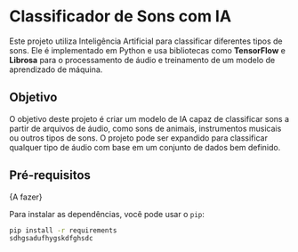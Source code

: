 # Classificador de Sons com IA

Este projeto utiliza Inteligência Artificial para classificar diferentes tipos de sons. Ele é implementado em Python e usa bibliotecas como 
**TensorFlow** e **Librosa** para o processamento de áudio e treinamento de um modelo de aprendizado de máquina.

## Objetivo

O objetivo deste projeto é criar um modelo de IA capaz de classificar sons a partir de arquivos de áudio, como sons de animais, instrumentos musicais ou outros tipos de sons. 
O projeto pode ser expandido para classificar qualquer tipo de áudio com base em um conjunto de dados bem definido.

## Pré-requisitos

{A fazer}

Para instalar as dependências, você pode usar o `pip`:

```bash
pip install -r requirements
sdhgsadufhygskdfghsdc
